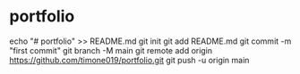 # portfolio
echo "# portfolio" >> README.md
git init
git add README.md
git commit -m "first commit"
git branch -M main
git remote add origin https://github.com/timone019/portfolio.git
git push -u origin main
